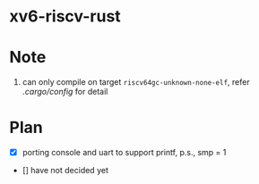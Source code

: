 # xv6-riscv-rust

# Note
1. can only compile on target `riscv64gc-unknown-none-elf`, refer *.cargo/config* for detail

# Plan
- [x] porting console and uart to support printf, p.s., smp = 1
- [] have not decided yet
